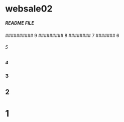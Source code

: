 # websale02
##### README FILE
########## 9
#########  8
########   7
#######    6
######     5
#####      4
###        3
##         2
#          1
